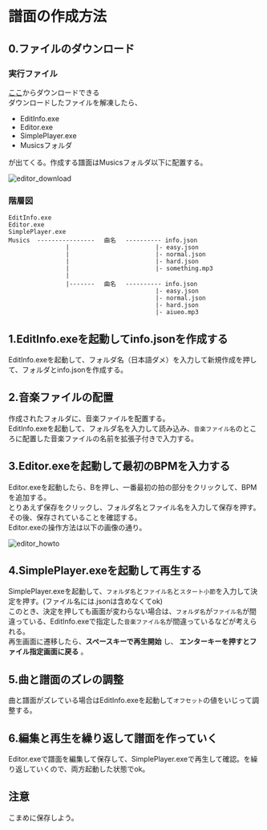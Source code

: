 # 譜面の作成方法

## 0.ファイルのダウンロード
### 実行ファイル
[ここ](https://github.com/ueken0307/RhythmGame2018/releases)からダウンロードできる  
ダウンロードしたファイルを解凍したら、  
- EditInfo.exe
- Editor.exe
- SimplePlayer.exe
- Musicsフォルダ

が出てくる。作成する譜面はMusicsフォルダ以下に配置する。  

![editor_download](https://user-images.githubusercontent.com/16350703/47419718-bde9c000-d7b7-11e8-81ca-4452c4727b42.png)

### 階層図

```
EditInfo.exe
Editor.exe
SimplePlayer.exe
Musics  ---------------- 　曲名　 ---------- info.json
                |                        |- easy.json
                |                        |- normal.json
                |                        |- hard.json
                |                        |- something.mp3
                |
                |------- 　曲名　 ---------- info.json
                                         |- easy.json
                                         |- normal.json
                                         |- hard.json 
                                         |- aiueo.mp3
```

## 1.EditInfo.exeを起動してinfo.jsonを作成する
EditInfo.exeを起動して、フォルダ名（日本語ダメ）を入力して新規作成を押して、フォルダとinfo.jsonを作成する。

## 2.音楽ファイルの配置
作成されたフォルダに、音楽ファイルを配置する。  
EditInfo.exeを起動して、フォルダ名を入力して読み込み、`音楽ファイル名`のところに配置した音楽ファイルの名前を拡張子付きで入力する。

## 3.Editor.exeを起動して最初のBPMを入力する
Editor.exeを起動したら、Bを押し、一番最初の拍の部分をクリックして、BPMを追加する。  
とりあえず保存をクリックし、フォルダ名とファイル名を入力して保存を押す。その後、保存されていることを確認する。  
Editor.exeの操作方法は以下の画像の通り。  

![editor_howto](https://user-images.githubusercontent.com/16350703/47419167-8a5a6600-d7b6-11e8-90b7-5ccac59db882.png)

## 4.SimplePlayer.exeを起動して再生する
SimplePlayer.exeを起動して、`フォルダ名`と`ファイル名`と`スタート小節`を入力して決定を押す。(ファイル名には.jsonは含めなくてok)  
このとき、決定を押しても画面が変わらない場合は、`フォルダ名`が`ファイル名`が間違っている、EditInfo.exeで指定した`音楽ファイル名`が間違っているなどが考えられる。  
再生画面に遷移したら、**スペースキーで再生開始** し、 **エンターキーを押すとファイル指定画面に戻る** 。

## 5.曲と譜面のズレの調整    
曲と譜面がズレている場合はEditInfo.exeを起動して`オフセット`の値をいじって調整する。 

## 6.編集と再生を繰り返して譜面を作っていく
Editor.exeで譜面を編集して保存して、SimplePlayer.exeで再生して確認。を繰り返していくので、両方起動した状態でok。

## 注意
こまめに保存しよう。
